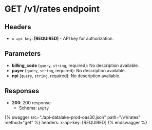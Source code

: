 # GET /v1/rates endpoint

## Headers

- `x-api-key`: **[REQUIRED]** - API key for authorization.

## Parameters

- **billing_code** (`query`, `string`, required): No description available.
- **payer** (`query`, `string`, required): No description available.
- **npi** (`query`, `string`, required): No description available.

## Responses

- **200**: 200 response
  - Schema: `Empty`


{% swagger src="./api-datalake-prod-oas30.json" path="/v1/rates" method="get" %}
  headers:
    x-api-key: [REQUIRED]
{% endswagger %}

